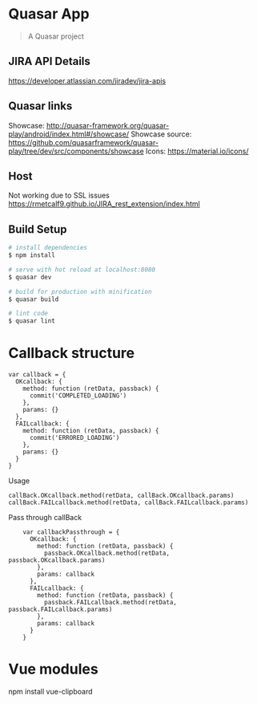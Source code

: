 # Quasar App

> A Quasar project

## JIRA API Details
https://developer.atlassian.com/jiradev/jira-apis

## Quasar links
Showcase: http://quasar-framework.org/quasar-play/android/index.html#/showcase/
Showcase source: https://github.com/quasarframework/quasar-play/tree/dev/src/components/showcase
Icons: https://material.io/icons/

## Host
Not working due to SSL issues
https://rmetcalf9.github.io/JIRA_rest_extension/index.html


## Build Setup

``` bash
# install dependencies
$ npm install

# serve with hot reload at localhost:8080
$ quasar dev

# build for production with minification
$ quasar build

# lint code
$ quasar lint
```


# Callback structure
```
var callback = {
  OKcallback: {
    method: function (retData, passback) {
      commit('COMPLETED_LOADING')
    },
    params: {}
  },
  FAILcallback: {
    method: function (retData, passback) {
      commit('ERRORED_LOADING')
    },
    params: {}
  }
}
```
Usage
```
callBack.OKcallback.method(retData, callBack.OKcallback.params)
callBack.FAILcallback.method(retData, callBack.FAILcallback.params)
```

Pass through callBack
```
    var callbackPassthrough = {
      OKcallback: {
        method: function (retData, passback) {
          passback.OKcallback.method(retData, passback.OKcallback.params)
        },
        params: callback
      },
      FAILcallback: {
        method: function (retData, passback) {
          passback.FAILcallback.method(retData, passback.FAILcallback.params)
        },
        params: callback
      }
    }
```


# Vue modules

npm install vue-clipboard

